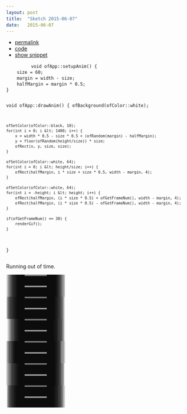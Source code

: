 ```yaml
---
layout: post
title:  "Sketch 2015-06-07"
date:   2015-06-07
---
```

<div class="code">
    <ul>
		<li><a href="{% post_url 2015-06-07-sketch %}">permalink</a></li>
		<li><a href="https://github.com/dailysketches/sketches-2015-07pre/tree/master/2015-06-07">code</a></li>
		<li><a href="#" class="snippet-button">show snippet</a></li>
	</ul>
    <pre class="snippet">
        <code class="cpp">void ofApp::setupAnim() {
    size = 60;
    margin = width - size;
    halfMargin = margin * 0.5;
}

void ofApp::drawAnim() {
    ofBackground(ofColor::white);
    
    ofSetColor(ofColor::black, 10);
    for(int i = 0; i &lt; 1400; i++) {
        x = width * 0.5 - size * 0.5 + (ofRandom(margin) - halfMargin);
        y = floor(ofRandom(height/size)) * size;
        ofRect(x, y, size, size);
    }
    
    ofSetColor(ofColor::white, 64);
    for(int i = 0; i &lt; height/size; i++) {
        ofRect(halfMargin, i * size + size * 0.5, width - margin, 4);
    }
    
    ofSetColor(ofColor::white, 64);
    for(int i = -height; i &lt; height; i++) {
        ofRect(halfMargin, (i * size * 0.5) + ofGetFrameNum(), width - margin, 4);
        ofRect(halfMargin, (i * size * 0.5) - ofGetFrameNum(), width - margin, 4);
    }
    
    if(ofGetFrameNum() == 30) {
        renderGif();
    }
}</code>
    </pre>
</div>
<p class="description">Running out of time.</p>
<p><img class="no-frame" src="https://github.com/dailysketches/assets-2015-07pre/blob/master/openFrameworks/2015-06-07.gif?raw=true" alt="Daily sketch"></p>
